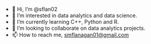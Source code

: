 - 👋 Hi, I’m @sflan02
- 👀 I’m interested in data analytics and data science.
- 🌱 I’m currently learning C++, Python and R.
- 💞️ I’m looking to collaborate on data analytics projects.
- 📫 How to reach me, smflanagan01@gmail.com

<!---
sflan02/sflan02 is a ✨ special ✨ repository because its `README.md` (this file) appears on your GitHub profile.
You can click the Preview link to take a look at your changes.
--->
